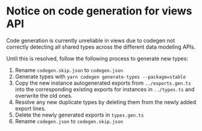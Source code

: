 # Notice on code generation for views API
Code generation is currently unreliable in views due to codegen not correctly
detecting all shared types across the different data modeling APIs.

Until this is resolved, follow the following process to generate new types:
1. Rename `codegen.skip.json` to `codegen.json`
2. Generate types with `yarn codegen generate-types --package=stable`
3. Copy the new instance autogenerated exports from `../exports.gen.ts` into the corresponding existing exports for instances in `../types.ts` and overwrite the old ones.
4. Resolve any new duplicate types by deleting them from the newly added export lines.
5. Delete the newly generated exports in `types.gen.ts`
6. Rename `codegen.json` to `codegen.skip.json`
